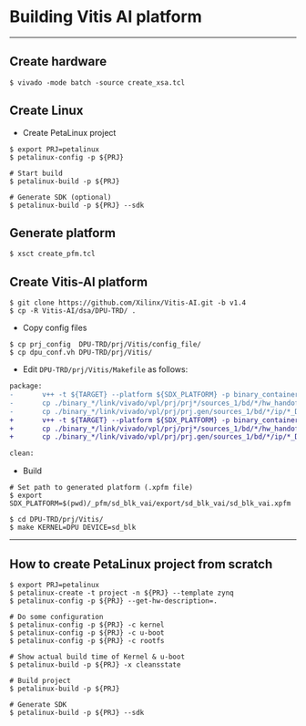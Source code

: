 # Building Vitis AI platform

***

## Create hardware

```shell-session
$ vivado -mode batch -source create_xsa.tcl
```

## Create Linux

- Create PetaLinux project

```shell-session
$ export PRJ=petalinux
$ petalinux-config -p ${PRJ}

# Start build
$ petalinux-build -p ${PRJ}

# Generate SDK (optional)
$ petalinux-build -p ${PRJ} --sdk
```

## Generate platform

```shell-session
$ xsct create_pfm.tcl
```

## Create Vitis-AI platform

```shell-session
$ git clone https://github.com/Xilinx/Vitis-AI.git -b v1.4
$ cp -R Vitis-AI/dsa/DPU-TRD/ . 
```

- Copy config files

```shell-session
$ cp prj_config  DPU-TRD/prj/Vitis/config_file/
$ cp dpu_conf.vh DPU-TRD/prj/Vitis/
```

- Edit ``DPU-TRD/prj/Vitis/Makefile`` as follows:

```diff
package:
-       v++ -t ${TARGET} --platform ${SDX_PLATFORM} -p binary_container_1/dpu.xclbin  -o dpu.xclbin --package.out_dir binary_container_1 --package.rootfs $(EDGE_COMMON_SW)/rootfs.ext4 --package.sd_file $(EDGE_COMMON_SW)/Image 
-       cp ./binary_*/link/vivado/vpl/prj/prj*/sources_1/bd/*/hw_handoff/*.hwh ./binary_*/sd_card
-       cp ./binary_*/link/vivado/vpl/prj/prj.gen/sources_1/bd/*/ip/*_DPUCZDX8G_1_0/arch.json ./binary_*/sd_card
+       v++ -t ${TARGET} --platform ${SDX_PLATFORM} -p binary_container_1/dpu.xclbin  -o dpu.xclbin --package.no_image
+       cp ./binary_*/link/vivado/vpl/prj/prj*/sources_1/bd/*/hw_handoff/*.hwh ./sd_card
+       cp ./binary_*/link/vivado/vpl/prj/prj.gen/sources_1/bd/*/ip/*_DPUCZDX8G_1_0/arch.json ./sd_card

clean:
```

- Build

```shell-session
# Set path to generated platform (.xpfm file)
$ export SDX_PLATFORM=$(pwd)/_pfm/sd_blk_vai/export/sd_blk_vai/sd_blk_vai.xpfm

$ cd DPU-TRD/prj/Vitis/
$ make KERNEL=DPU DEVICE=sd_blk
```

***

## How to create PetaLinux project from scratch

```shell-session
$ export PRJ=petalinux
$ petalinux-create -t project -n ${PRJ} --template zynq
$ petalinux-config -p ${PRJ} --get-hw-description=.

# Do some configuration
$ petalinux-config -p ${PRJ} -c kernel
$ petalinux-config -p ${PRJ} -c u-boot
$ petalinux-config -p ${PRJ} -c rootfs

# Show actual build time of Kernel & u-boot
$ petalinux-build -p ${PRJ} -x cleansstate

# Build project
$ petalinux-build -p ${PRJ}

# Generate SDK
$ petalinux-build -p ${PRJ} --sdk
```
